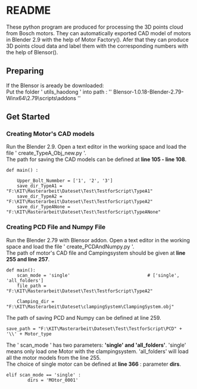 # README  
These python program are produced for processing the 3D points cloud from Bosch motors. They can automatically exported CAD model of motors in Blender 2.9 with the help of Motor Factory().
Afer that they can produce 3D points cloud data and label them with the corresponding numbers with the help of Blensor().  

## Preparing  
If the Blensor is aready be downloaded:  
Put the folder ' utils_haodong ' into path : '' Blensor-1.0.18-Blender-2.79-Winx64\2.79\scripts\addons ''  

## Get Started  
### Creating Motor's CAD models  
Run the Blender 2.9. Open a text editor in the working space and load the file ' create_TypeA_Obj_new.py '.  
The path for saving the CAD models can be defined at **line 105 - line 108**.  
```
def main() :

    Upper_Bolt_Nummber = ['1', '2', '3']
    save_dir_TypeA1 = "F:\KIT\Masterarbeit\Dateset\Test\TestforScript\TypeA1"
    save_dir_TypeA2 = "F:\KIT\Masterarbeit\Dateset\Test\TestforScript\TypeA2"
    save_dir_TypeANone = "F:\KIT\Masterarbeit\Dateset\Test\TestforScript\TypeANone"
```

### Creating PCD File and Numpy File  
Run the Blender 2.79 with Blensor addon. Open a text editor in the working space and load the file ' create_PCDAndNumpy.py '.  
The path of motor's CAD file and Campingsystem should be given at **line 255 and line 257**.  
```
def main():
    scan_mode = 'single'                             # ['single', 'all_folders']
    file_path = "F:\KIT\Masterarbeit\Dateset\Test\TestforScript\TypeA2"
 
    Clamping_dir = "F:\KIT\Masterarbeit\Dateset\clampingSystem\ClampingSystem.obj"
```
The path of saving PCD and Numpy can be defined at line 259.  
```
save_path = "F:\KIT\Masterarbeit\Dateset\Test\TestforScript\PCD" + '\\' + Motor_type
```
The ' scan_mode ' has two parameters: **'single' and 'all_folders'**. 'single' means only load one Motor with the clampingsystem. 'all_folders' will load all the motor models from the line 255.  
The choice of single motor can be defined at **line 366** : parameter **dirs**.
```
elif scan_mode == 'single' :
        dirs = 'MOtor_0001'
```
